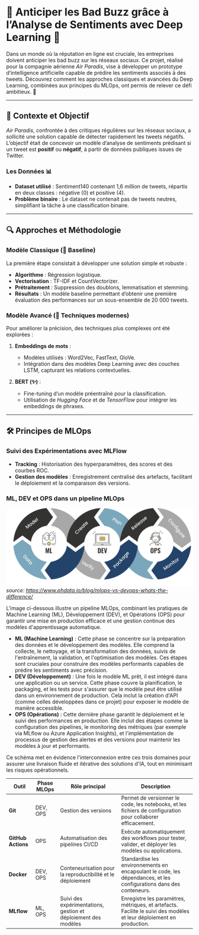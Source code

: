 
# 🌟 **Anticiper les Bad Buzz grâce à l’Analyse de Sentiments avec Deep Learning** 🌟

Dans un monde où la réputation en ligne est cruciale, les entreprises doivent anticiper les bad buzz sur les réseaux sociaux. 
Ce projet, réalisé pour la compagnie aérienne _Air Paradis_, vise à développer un prototype d’intelligence artificielle capable de prédire 
les sentiments associés à des tweets. Découvrez comment les approches classiques et avancées du Deep Learning, combinées aux principes 
du MLOps, ont permis de relever ce défi ambitieux. 🚀

---

## **📖 Contexte et Objectif**

_Air Paradis_, confrontée à des critiques régulières sur les réseaux sociaux, a sollicité une solution capable de détecter rapidement 
les tweets négatifs. L’objectif était de concevoir un modèle d’analyse de sentiments prédisant si un tweet est **positif** ou **négatif**, 
à partir de données publiques issues de Twitter.

### Les Données 📊

- **Dataset utilisé** : Sentiment140 contenant 1,6 million de tweets, répartis en deux classes : négative (0) et positive (4).
- **Problème binaire** : Le dataset ne contenait pas de tweets neutres, simplifiant la tâche à une classification binaire.

---

## **🔍 Approches et Méthodologie**

### **Modèle Classique (🎩 Baseline)**

La première étape consistait à développer une solution simple et robuste :

- **Algorithme** : Régression logistique.
- **Vectorisation** : TF-IDF et CountVectorizer.
- **Prétraitement** : Suppression des doublons, lemmatisation et stemming.
- **Résultats** : Un modèle baseline permettant d’obtenir une première évaluation des performances sur un sous-ensemble de 20 000 tweets.

### **Modèle Avancé (🔮 Techniques modernes)**

Pour améliorer la précision, des techniques plus complexes ont été explorées :

1. **Embeddings de mots** : 
   - Modèles utilisés : Word2Vec, FastText, GloVe.
   - Intégration dans des modèles Deep Learning avec des couches LSTM, capturant les relations contextuelles.

2. **BERT (✨)** :
   - Fine-tuning d’un modèle préentraîné pour la classification.
   - Utilisation de _Hugging Face_ et de _TensorFlow_ pour intégrer les embeddings de phrases.

---

## **🛠️ Principes de MLOps**

### Suivi des Expérimentations avec MLFlow

- **Tracking** : Historisation des hyperparamètres, des scores et des courbes ROC.
- **Gestion des modèles** : Enregistrement centralisé des artefacts, facilitant le déploiement et la comparaison des versions.

### **ML, DEV et OPS dans un pipeline MLOps**

![Pipeline MLOps](image-mlops.webp)
*source: https://www.phdata.io/blog/mlops-vs-devops-whats-the-difference/*

L'image ci-dessous illustre un pipeline MLOps, combinant les pratiques de Machine Learning (ML), Développement (DEV), et Opérations (OPS) pour garantir une mise en production efficace et une gestion continue des modèles d'apprentissage automatique.

- **ML (Machine Learning)** : Cette phase se concentre sur la préparation des données et le développement des modèles. Elle comprend la collecte, le nettoyage, et la transformation des données, suivis de l'entraînement, la validation, et l'optimisation des modèles. Ces étapes sont cruciales pour construire des modèles performants capables de prédire les sentiments avec précision.
- **DEV (Développement)** : Une fois le modèle ML prêt, il est intégré dans une application ou un service. Cette phase couvre la planification, le packaging, et les tests pour s'assurer que le modèle peut être utilisé dans un environnement de production. Cela inclut la création d'API (comme celles développées dans ce projet) pour exposer le modèle de manière accessible.
- **OPS (Opérations)** : Cette dernière phase garantit le déploiement et le suivi des performances en production. Elle inclut des étapes comme la configuration des pipelines, le monitoring des métriques (par exemple via MLflow ou Azure Application Insights), et l'implémentation de processus de gestion des alertes et des versions pour maintenir les modèles à jour et performants.

Ce schéma met en évidence l'interconnexion entre ces trois domaines pour assurer une livraison fluide et itérative des solutions d'IA, tout en minimisant les risques opérationnels.

| **Outil**         | **Phase MLOps** | **Rôle principal**                                                                                     | **Description**                                                                                         |
|--------------------|-----------------|---------------------------------------------------------------------------------------------------------|---------------------------------------------------------------------------------------------------------|
| **Git**           | DEV, OPS        | Gestion des versions                                                                                   | Permet de versionner le code, les notebooks, et les fichiers de configuration pour collaborer efficacement. |
| **GitHub Actions**| OPS             | Automatisation des pipelines CI/CD                                                                     | Exécute automatiquement des workflows pour tester, valider, et déployer les modèles ou applications.    |
| **Docker**        | DEV, OPS        | Conteneurisation pour la reproductibilité et le déploiement                                            | Standardise les environnements en encapsulant le code, les dépendances, et les configurations dans des conteneurs. |
| **MLflow**        | ML, OPS         | Suivi des expérimentations, gestion et déploiement des modèles                                         | Enregistre les paramètres, métriques, et artefacts. Facilite le suivi des modèles et leur déploiement en production. |

